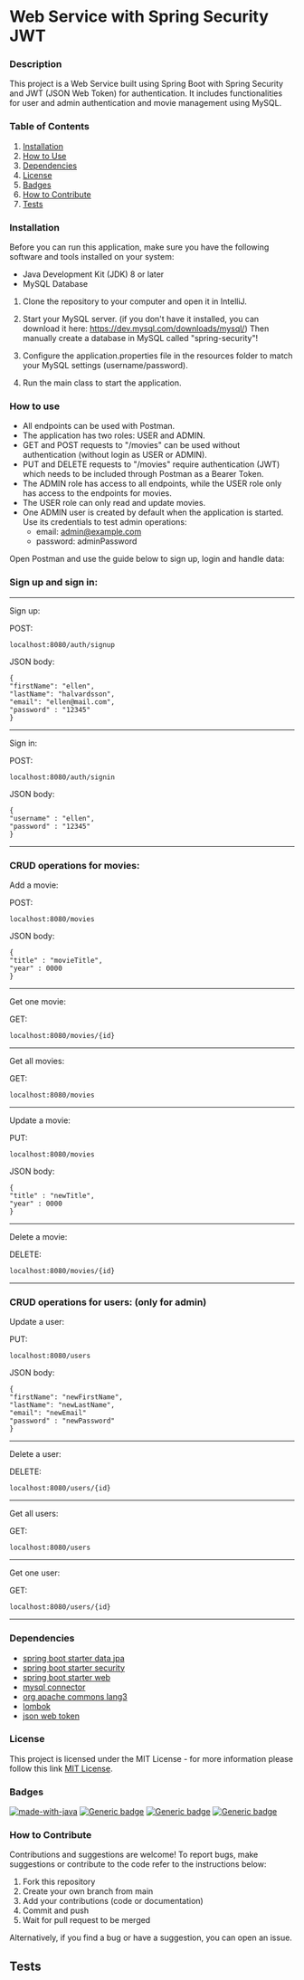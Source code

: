 # Web Service with Spring Security JWT

### Description

This project is a Web Service built using Spring Boot with Spring Security and JWT (JSON Web Token) for authentication. It includes functionalities for user and admin authentication and movie management using MySQL.

### Table of Contents

1. [Installation](#installation)
2. [How to Use](#how-to-use)
3. [Dependencies](#dependencies)
4. [License](#license)
5. [Badges](#badges)
6. [How to Contribute](#how-to-contribute)
7. [Tests](#tests)


### Installation
Before you can run this application, make sure you have the following software and tools installed on your system:

* Java Development Kit (JDK) 8 or later
* MySQL Database

1. Clone the repository to your computer and open it in IntelliJ.

2. Start your MySQL server. (if you don't have it installed, you can download it here: https://dev.mysql.com/downloads/mysql/)
   Then manually create a database in MySQL called "spring-security"!

3. Configure the application.properties file in the resources folder to match your MySQL settings (username/password).

4. Run the main class to start the application.

### How to use

* All endpoints can be used with Postman. 
* The application has two roles: USER and ADMIN.
* GET and POST requests to "/movies" can be used without authentication (without login as USER or ADMIN).
* PUT and DELETE requests to "/movies" require authentication (JWT) which needs to be included through Postman as a Bearer Token.
* The ADMIN role has access to all endpoints, while the USER role only has access to the endpoints for movies.
* The USER role can only read and update movies.
* One ADMIN user is created by default when the application is started. Use its credentials to test admin operations:
  * email: admin@example.com
  * password: adminPassword

Open Postman and use the guide below to sign up, login and handle data:

### Sign up and sign in:

----------------------------

Sign up:

POST:
```
localhost:8080/auth/signup
```

JSON body:
```
{
"firstName": "ellen",
"lastName": "halvardsson",
"email": "ellen@mail.com",
"password" : "12345"
}
```
----------------------------

Sign in:

POST:
```
localhost:8080/auth/signin 
```

JSON body:
```
{
"username" : "ellen",
"password" : "12345"
}
```
----------------------------
### CRUD operations for movies:

Add a movie:

POST:
```
localhost:8080/movies
```

JSON body:
```
{
"title" : "movieTitle",
"year" : 0000
}
```
----------------------------

Get one movie:

GET:
```
localhost:8080/movies/{id}
```
----------------------------

Get all movies:

GET:
```
localhost:8080/movies
```
----------------------------

Update a movie:

PUT:
```
localhost:8080/movies
```

JSON body:
```
{
"title" : "newTitle",
"year" : 0000
}
```
----------------------------
Delete a movie:

DELETE:
```
localhost:8080/movies/{id}
```
----------------------------

### CRUD operations for users: (only for admin)

Update a user:

PUT:
```
localhost:8080/users
```

JSON body:
```
{
"firstName": "newFirstName",
"lastName": "newLastName",
"email": "newEmail"
"password" : "newPassword"
}
```

----------------------------

Delete a user:

DELETE:
```
localhost:8080/users/{id}
```
----------------------------

Get all users:

GET:
```
localhost:8080/users
```

----------------------------

Get one user:

GET:
```
localhost:8080/users/{id}
```
----------------------------

### Dependencies

* [spring boot starter data jpa](https://mvnrepository.com/artifact/org.springframework.boot/spring-boot-starter-data-jpa/3.2.0)
* [spring boot starter security](https://mvnrepository.com/artifact/org.springframework.boot/spring-boot-starter-security/3.2.0)
* [spring boot starter web](https://mvnrepository.com/artifact/org.springframework.boot/spring-boot-starter-web)
* [mysql connector](https://mvnrepository.com/artifact/com.mysql/mysql-connector-j)
* [org apache commons lang3](https://mvnrepository.com/artifact/org.apache.commons/commons-lang3/3.14.0)
* [lombok](https://mvnrepository.com/artifact/org.projectlombok/lombok/1.18.30)
* [json web token](https://mvnrepository.com/artifact/org.openidentityplatform.commons/json-web-token/2.1.1)

### License
This project is licensed under the MIT License - for more information please follow this link [MIT License](https://choosealicense.com/licenses/mit/).

### Badges

[![made-with-java](https://img.shields.io/badge/Made%20with-Java-1f425f.svg)](https://www.java.com)
[![Generic badge](https://img.shields.io/badge/Made%20with-SpringBoot-1f425f.svg)](https://shields.io/)
[![Generic badge](https://img.shields.io/badge/Made%20with-MySQL-1f425f.svg)](https://shields.io/)
[![Generic badge](https://img.shields.io/badge/Made%20with-Maven-1f425f.svg)](https://shields.io/)

### How to Contribute
Contributions and suggestions are welcome! To report bugs, make suggestions or contribute to the code refer to the instructions below:

1. Fork this repository
2. Create your own branch from main
3. Add your contributions (code or documentation)
4. Commit and push
5. Wait for pull request to be merged

Alternatively, if you find a bug or have a suggestion, you can open an issue.

## Tests


